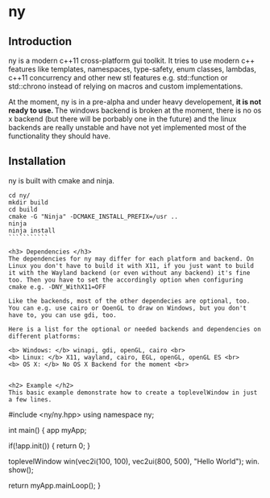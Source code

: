 # ny

<h2> Introduction </h2>
ny is a modern c++11 cross-platform gui toolkit. It tries to use modern c++ features like templates, namespaces, type-safety, enum classes, lambdas, c++11 concurrency and other new stl features e.g. std::function or std::chrono instead of relying on macros and custom implementations.

At the moment, ny is in a pre-alpha and under heavy developement, <b> it is not ready to use. </b>
The windows backend is broken at the moment, there is no os x backend (but there will be porbably one in the future) and the linux backends are really unstable and have not yet implemented most of the functionality they should have.


<h2> Installation </h2>
ny is built with cmake and ninja.

`````````````
cd ny/
mkdir build
cd build
cmake -G "Ninja" -DCMAKE_INSTALL_PREFIX=/usr ..
ninja
ninja install
```````````

<h3> Dependencies </h3>
The dependencies for ny may differ for each platform and backend. On Linux you don't have to build it with X11, if you just want to build it with the Wayland backend (or even without any backend) it's fine too. Then you have to set the accordingly option when configuring cmake e.g. -DNY_WithX11=OFF

Like the backends, most of the other dependecies are optional, too. You can e.g. use cairo or OoenGL to draw on Windows, but you don't have to, you can use gdi, too.

Here is a list for the optional or needed backends and dependencies on different platforms:

<b> Windows: </b> winapi, gdi, openGL, cairo <br>
<b> Linux: </b> X11, wayland, cairo, EGL, openGL, openGL ES <br>
<b> OS X: </b> No OS X Backend for the moment <br>


<h2> Example </h2>
This basic example demonstrate how to create a toplevelWindow in just a few lines.

`````````````
#include <ny/ny.hpp>
using namespace ny;

int main()
{
  app myApp;
  
  if(!app.init())
  {
    return 0;
  }
  
  toplevelWindow win(vec2i(100, 100), vec2ui(800, 500), "Hello World");
  win. show();
  
  return myApp.mainLoop();
}
````````````
